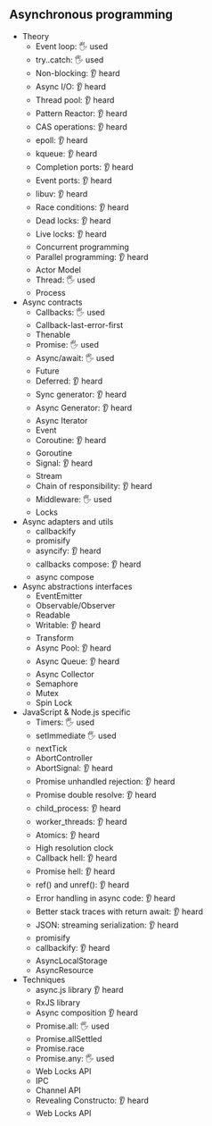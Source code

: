 ## Asynchronous programming

- Theory
  - Event loop: 🖐️ used
  - try..catch: 🖐️ used
  - Non-blocking: 👂 heard
  - Async I/O: 👂 heard
  - Thread pool: 👂 heard
  - Pattern Reactor: 👂 heard
  - CAS operations: 👂 heard
  - epoll: 👂 heard
  - kqueue: 👂 heard
  - Completion ports: 👂 heard
  - Event ports: 👂 heard
  - libuv: 👂 heard
  - Race conditions: 👂 heard
  - Dead locks: 👂 heard
  - Live locks: 👂 heard
  - Concurrent programming
  - Parallel programming: 👂 heard
  - Actor Model
  - Thread: 🖐️ used
  - Process
- Async contracts
  - Callbacks: 🖐️ used
  - Callback-last-error-first
  - Thenable
  - Promise: 🖐️ used
  - Async/await: 🖐️ used
  - Future
  - Deferred: 👂 heard
  - Sync generator: 👂 heard
  - Async Generator: 👂 heard
  - Async Iterator
  - Event
  - Coroutine: 👂 heard
  - Goroutine
  - Signal: 👂 heard
  - Stream
  - Chain of responsibility: 👂 heard
  - Middleware: 🖐️ used
  - Locks
- Async adapters and utils
  - callbackify
  - promisify
  - asyncify: 👂 heard
  - callbacks compose: 👂 heard
  - async compose
- Async abstractions interfaces
  - EventEmitter
  - Observable/Observer
  - Readable
  - Writable: 👂 heard
  - Transform
  - Async Pool: 👂 heard
  - Async Queue: 👂 heard
  - Async Collector
  - Semaphore
  - Mutex
  - Spin Lock
- JavaScript & Node.js specific
  - Timers: 🖐️ used
  - setImmediate 🖐️ used
  - nextTick
  - AbortController
  - AbortSignal: 👂 heard
  - Promise unhandled rejection: 👂 heard
  - Promise double resolve: 👂 heard
  - child_process: 👂 heard
  - worker_threads: 👂 heard
  - Atomics: 👂 heard
  - High resolution clock
  - Callback hell: 👂 heard
  - Promise hell: 👂 heard
  - ref() and unref(): 👂 heard
  - Error handling in async code: 👂 heard
  - Better stack traces with return await: 👂 heard
  - JSON: streaming serialization: 👂 heard
  - promisify
  - callbackify: 👂 heard
  - AsyncLocalStorage
  - AsyncResource
- Techniques
  - async.js library 👂 heard
  - RxJS library
  - Async composition 👂 heard
  - Promise.all: 🖐️ used
  - Promise.allSettled
  - Promise.race
  - Promise.any: 🖐️ used
  - Web Locks API
  - IPC
  - Channel API
  - Revealing Constructo: 👂 heard
  - Web Locks API
